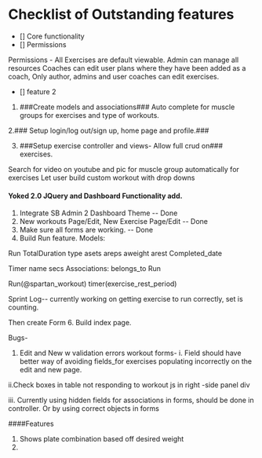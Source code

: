 # Checklist of Outstanding features

* [] Core functionality
* [] Permissions

Permissions -
All Exercises are default viewable.
Admin can manage all resources
Coaches can edit user plans where they have been added as a coach,
 Only author, admins and user coaches can edit exercises.

* [] feature 2




1. ###Create models and associations###
Auto complete for muscle groups for exercises and type of workouts.

2.### Setup login/log out/sign up, home page and profile.###

3. ###Setup exercise controller and views- Allow full crud on### exercises.

Search for video on youtube and pic for muscle group automatically for exercises
Let user build custom workout with drop downs


#### Yoked 2.0 JQuery and Dashboard Functionality add. ###
1. Integrate SB Admin 2 Dashboard Theme
  -- Done
2. New workouts Page/Edit, New Exercise Page/Edit
  -- Done
4. Make sure all forms are working.
  -- Done
5. Build Run feature.
  Models:

  Run
  TotalDuration type asets areps aweight arest Completed_date

  Timer
  name secs
    Associations: belongs_to Run

  Run(@spartan_workout)
  timer(exercise_rest_period)

  Sprint Log-- currently working on getting exercise to run correctly, set is counting.

 Then create Form
6. Build index page.

Bugs-
1. Edit and New w validation errors workout forms-
 i. Field should have better way of avoiding fields_for exercises populating incorrectly on the edit and new page.

 ii.Check boxes in table not responding to workout js in right  -side panel div

 iii. Currently using hidden fields for associations in forms, should be done in controller. Or by using correct objects in forms

####Features
1. Shows plate combination based off desired weight
2.
